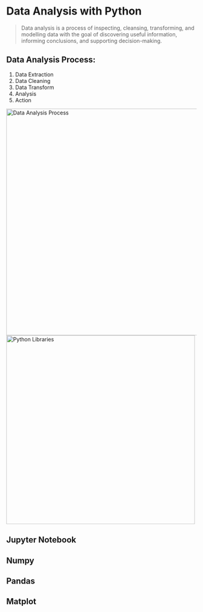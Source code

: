 # Data Analysis with Python

> Data analysis is a process of inspecting, cleansing, transforming, and modelling data with the goal of discovering useful information, informing conclusions, and supporting decision-making.

## Data Analysis Process:

1. Data Extraction 
2. Data Cleaning
3. Data Transform
4. Analysis
5. Action

<img width="599" alt="Data Analysis Process" src="https://user-images.githubusercontent.com/103771536/174783568-8fcb49f7-52ff-4c6d-9923-dfc1a5db144c.png">

<img width="499" alt="Python Libraries" src="https://user-images.githubusercontent.com/103771536/174783898-669e83e1-ed7e-4445-8e25-002a89f7bda4.png">


## Jupyter Notebook

## Numpy

## Pandas

## Matplot

